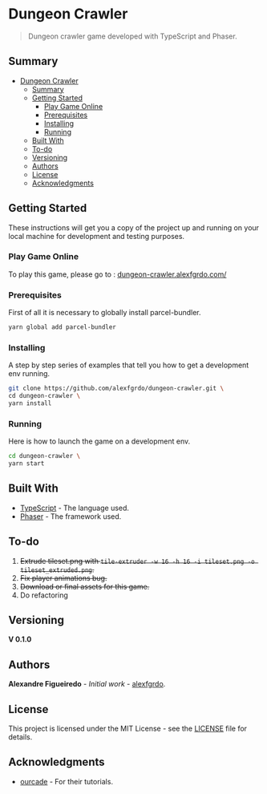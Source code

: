 # Dungeon Crawler

> Dungeon crawler game developed with TypeScript and Phaser.

## Summary

- [Dungeon Crawler](#dungeon-crawler)
  - [Summary](#summary)
  - [Getting Started](#getting-started)
    - [Play Game Online](#play-game-online)
    - [Prerequisites](#prerequisites)
    - [Installing](#installing)
    - [Running](#running)
  - [Built With](#built-with)
  - [To-do](#to-do)
  - [Versioning](#versioning)
  - [Authors](#authors)
  - [License](#license)
  - [Acknowledgments](#acknowledgments)

## Getting Started

These instructions will get you a copy of the project up and running on your local machine for development and testing purposes.

### Play Game Online

To play this game, please go to : [dungeon-crawler.alexfgrdo.com/](http://dungeon-crawler.alexfgrdo.com/)

### Prerequisites

First of all it is necessary to globally install parcel-bundler.

```sh
yarn global add parcel-bundler
```

### Installing

A step by step series of examples that tell you how to get a development env running.

```sh
git clone https://github.com/alexfgrdo/dungeon-crawler.git \
cd dungeon-crawler \
yarn install
```

### Running

Here is how to launch the game on a development env.

```sh
cd dungeon-crawler \
yarn start
```

## Built With

- [TypeScript](https://github.com/microsoft/TypeScript) - The language used.
- [Phaser](https://github.com/photonstorm/phaser) - The framework used.

## To-do

1. ~~Extrude tileset.png with `tile-extruder -w 16 -h 16 -i tileset.png -o tileset_extruded.png`.~~
2. ~~Fix player animations bug.~~
3. ~~Download or final assets for this game.~~
4. Do refactoring

## Versioning

**V 0.1.0**

## Authors

**Alexandre Figueiredo** - _Initial work_ - [alexfgrdo](https://github.com/alexfgrdo).

## License

This project is licensed under the MIT License - see the [LICENSE](LICENSE) file for details.

## Acknowledgments

- [ourcade](https://github.com/ourcade) - For their tutorials.
